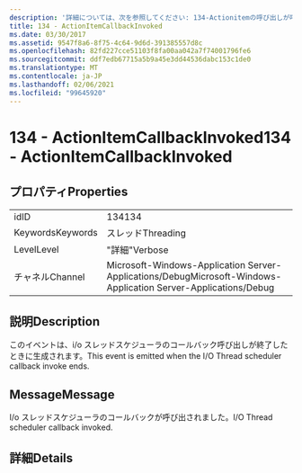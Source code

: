 ```yaml
---
description: '詳細については、次を参照してください: 134-Actionitemの呼び出しが呼び出されます'
title: 134 - ActionItemCallbackInvoked
ms.date: 03/30/2017
ms.assetid: 9547f8a6-8f75-4c64-9d6d-391385557d8c
ms.openlocfilehash: 82fd227cce51103f8fa00aa042a7f74001796fe6
ms.sourcegitcommit: ddf7edb67715a5b9a45e3dd44536dabc153c1de0
ms.translationtype: MT
ms.contentlocale: ja-JP
ms.lasthandoff: 02/06/2021
ms.locfileid: "99645920"
---
```

# <a name="134---actionitemcallbackinvoked"></a><span data-ttu-id="57e12-103">134 - ActionItemCallbackInvoked</span><span class="sxs-lookup"><span data-stu-id="57e12-103">134 - ActionItemCallbackInvoked</span></span>

## <a name="properties"></a><span data-ttu-id="57e12-104">プロパティ</span><span class="sxs-lookup"><span data-stu-id="57e12-104">Properties</span></span>  
  
|||  
|-|-|  
|<span data-ttu-id="57e12-105">id</span><span class="sxs-lookup"><span data-stu-id="57e12-105">ID</span></span>|<span data-ttu-id="57e12-106">134</span><span class="sxs-lookup"><span data-stu-id="57e12-106">134</span></span>|  
|<span data-ttu-id="57e12-107">Keywords</span><span class="sxs-lookup"><span data-stu-id="57e12-107">Keywords</span></span>|<span data-ttu-id="57e12-108">スレッド</span><span class="sxs-lookup"><span data-stu-id="57e12-108">Threading</span></span>|  
|<span data-ttu-id="57e12-109">Level</span><span class="sxs-lookup"><span data-stu-id="57e12-109">Level</span></span>|<span data-ttu-id="57e12-110">"詳細"</span><span class="sxs-lookup"><span data-stu-id="57e12-110">Verbose</span></span>|  
|<span data-ttu-id="57e12-111">チャネル</span><span class="sxs-lookup"><span data-stu-id="57e12-111">Channel</span></span>|<span data-ttu-id="57e12-112">Microsoft-Windows-Application Server-Applications/Debug</span><span class="sxs-lookup"><span data-stu-id="57e12-112">Microsoft-Windows-Application Server-Applications/Debug</span></span>|  
  
## <a name="description"></a><span data-ttu-id="57e12-113">説明</span><span class="sxs-lookup"><span data-stu-id="57e12-113">Description</span></span>  

 <span data-ttu-id="57e12-114">このイベントは、i/o スレッドスケジューラのコールバック呼び出しが終了したときに生成されます。</span><span class="sxs-lookup"><span data-stu-id="57e12-114">This event is emitted when the I/O Thread scheduler callback invoke ends.</span></span>  
  
## <a name="message"></a><span data-ttu-id="57e12-115">Message</span><span class="sxs-lookup"><span data-stu-id="57e12-115">Message</span></span>  

 <span data-ttu-id="57e12-116">I/o スレッドスケジューラのコールバックが呼び出されました。</span><span class="sxs-lookup"><span data-stu-id="57e12-116">I/O Thread scheduler callback invoked.</span></span>  
  
## <a name="details"></a><span data-ttu-id="57e12-117">詳細</span><span class="sxs-lookup"><span data-stu-id="57e12-117">Details</span></span>
